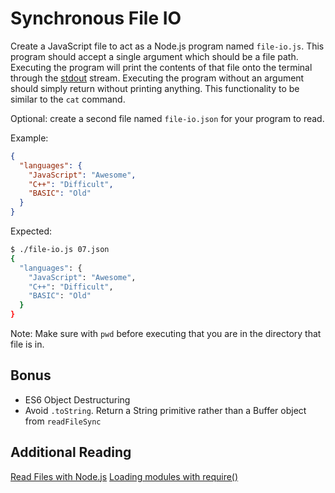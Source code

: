 # Synchronous File IO

Create a JavaScript file to act as a Node.js program named `file-io.js`. This program
should accept a single argument which should be a file path. Executing the
program will print the contents of that file onto the terminal through the [stdout](http://node.readthedocs.io/en/stable/api/process/#processstdout)
stream. Executing the program without an argument should simply return without
printing anything. This functionality to be similar to the `cat` command.

Optional: create a second file named `file-io.json` for your program to read.

Example:

```json
{
  "languages": {
    "JavaScript": "Awesome",
    "C++": "Difficult",
    "BASIC": "Old"
  }
}
```

Expected:

```bash
$ ./file-io.js 07.json
{
  "languages": {
    "JavaScript": "Awesome",
    "C++": "Difficult",
    "BASIC": "Old"
  }
}

```

Note: Make sure with `pwd` before executing that you are in the directory that
file is in.

## Bonus

-   ES6 Object Destructuring
-   Avoid `.toString`. Return a String primitive rather than a Buffer object
    from `readFileSync`

## Additional Reading

[Read Files with Node.js](http://stackabuse.com/read-files-with-node-js/)
[Loading modules with require()](https://bytearcher.com/articles/loading_modules_with_require/)

